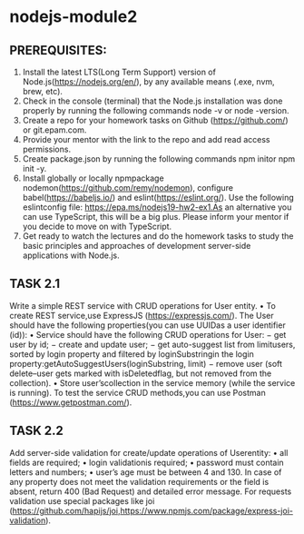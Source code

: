# nodejs-module2

## PREREQUISITES:

1. Install the latest LTS(Long Term Support) version of Node.js(https://nodejs.org/en/), by any available means (.exe, nvm, brew, etc).
2. Check in the console (terminal) that the Node.js installation was done properly by running the following commands node -v or node -version.
3. Create a repo for your homework tasks on Github (https://github.com/) or git.epam.com.
4. Provide your mentor with the link to the repo and add read access permissions.
5. Create package.json by running the following commands npm initor npm init -y.
6. Install globally or locally npmpackage nodemon(https://github.com/remy/nodemon), configure babel(https://babeljs.io/) and eslint(https://eslint.org/). Use the following eslintconfig file: https://epa.ms/nodejs19-hw2-ex1.As an alternative you can use TypeScript, this will be a big plus. Please inform your mentor if you decide to move on with TypeScript.
7. Get ready to watch the lectures and do the homework tasks to study the basic principles and approaches of development server-side applications with Node.js.

## TASK 2.1

Write a simple REST service with CRUD operations for User entity.
• To create REST service,use ExpressJS (https://expressjs.com/).
The User should have the following properties(you can use UUIDas a user identifier (id)):
• Service should have the following CRUD operations for User:
    − get user by id;
    − create and update user;
    − get auto-suggest list from limitusers, sorted by login property and filtered by loginSubstringin the login property:getAutoSuggestUsers(loginSubstring, limit)
    − remove user (soft delete–user gets marked with isDeletedflag, but not removed from the collection).
• Store user’scollection in the service memory (while the service is running).
To test the service CRUD methods,you can use Postman (https://www.getpostman.com/).

## TASK 2.2

Add server-side validation for create/update operations of Userentity:
• all fields are required;
• login validationis required;
• password must contain letters and numbers;
• user’s age must be between 4 and 130.
In case of any property does not meet the validation requirements or the field is absent, return 400 (Bad Request) and detailed error message.
For requests validation use special packages like joi (https://github.com/hapijs/joi,https://www.npmjs.com/package/express-joi-validation).
